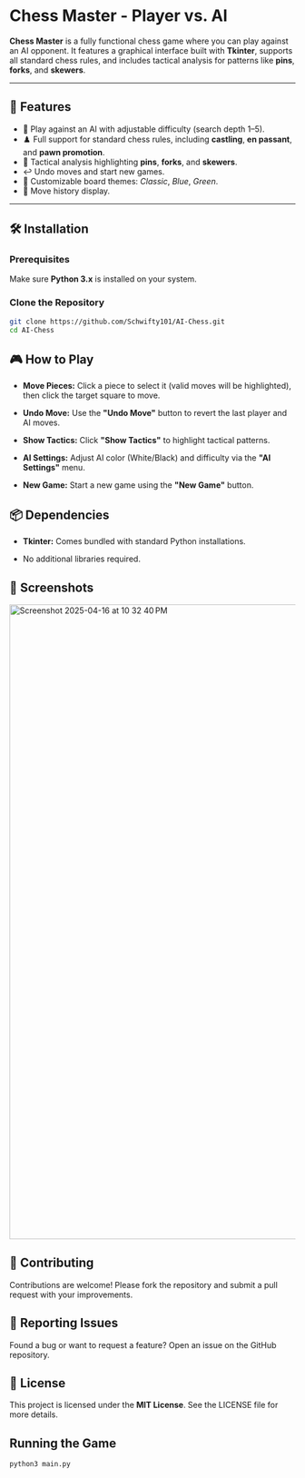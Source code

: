 # Chess Master - Player vs. AI

**Chess Master** is a fully functional chess game where you can play against an AI opponent. It features a graphical interface built with **Tkinter**, supports all standard chess rules, and includes tactical analysis for patterns like **pins**, **forks**, and **skewers**.

---

## 🚀 Features

- 🎯 Play against an AI with adjustable difficulty (search depth 1–5).
- ♟️ Full support for standard chess rules, including **castling**, **en passant**, and **pawn promotion**.
- 🧠 Tactical analysis highlighting **pins**, **forks**, and **skewers**.
- ↩️ Undo moves and start new games.
- 🎨 Customizable board themes: *Classic*, *Blue*, *Green*.
- 📜 Move history display.

---

## 🛠️ Installation

### Prerequisites
Make sure **Python 3.x** is installed on your system.

### Clone the Repository
```bash
git clone https://github.com/Schwifty101/AI-Chess.git
cd AI-Chess
```

🎮 How to Play
--------------

*   **Move Pieces:** Click a piece to select it (valid moves will be highlighted), then click the target square to move.
    
*   **Undo Move:** Use the **"Undo Move"** button to revert the last player and AI moves.
    
*   **Show Tactics:** Click **"Show Tactics"** to highlight tactical patterns.
    
*   **AI Settings:** Adjust AI color (White/Black) and difficulty via the **"AI Settings"** menu.
    
*   **New Game:** Start a new game using the **"New Game"** button.
    

📦 Dependencies
---------------

*   **Tkinter:** Comes bundled with standard Python installations.
    
*   No additional libraries required.
    

📸 Screenshots
--------------

<img width="1118" alt="Screenshot 2025-04-16 at 10 32 40 PM" src="https://github.com/user-attachments/assets/9c7ed871-5c88-460a-a80e-f6186b5799bb" />

🤝 Contributing
---------------

Contributions are welcome! Please fork the repository and submit a pull request with your improvements.

🐞 Reporting Issues
-------------------

Found a bug or want to request a feature? Open an issue on the GitHub repository.

📄 License
----------

This project is licensed under the **MIT License**. See the LICENSE file for more details.

Running the Game
----------------
```bash
python3 main.py
```
